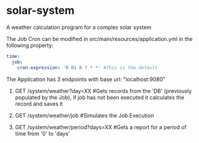 # solar-system
A weather calculation program for a complex solar system

The Job Cron can be modified in src/main/resources/application.yml in the following property:
```yaml
time:
  job:
    cron-expression: '0 01 0 ? * *' #This is the default
```

The Application has 3 endpoints with base url: "localhost:9080"

1. GET /system/weather?day=XX #Gets records from the 'DB' (previously populated by the Job), if job has not been executed it calculates the record and saves it

2. GET /system/weather/job #Simulates the Job Execution

3. GET /system/weather/period?days=XX #Gets a report for a period of time from '0' to 'days' 
